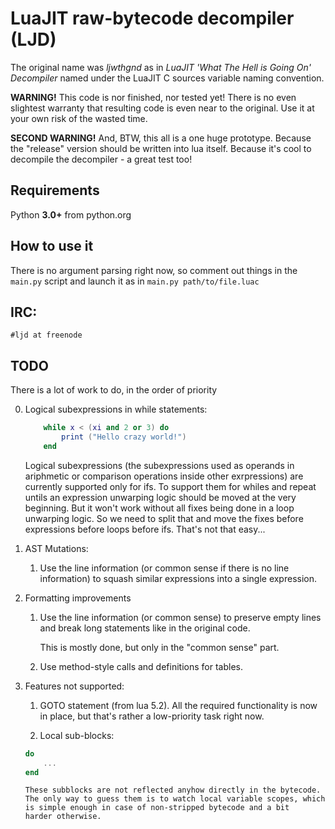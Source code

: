 LuaJIT raw-bytecode decompiler (LJD)
===

The original name was _ljwthgnd_ as in _LuaJIT 'What The Hell is Going On'
Decompiler_ named under the LuaJIT C sources variable naming convention.


__WARNING!__ This code is nor finished, nor tested yet! There is no even
slightest warranty that resulting code is even near to the original. Use it at
your own risk of the wasted time.

__SECOND WARNING!__ And, BTW, this all is a one huge prototype. Because the
"release" version should be written into lua itself. Because it's cool to
decompile the decompiler - a great test too!

Requirements
---

Python __3.0+__ from python.org


How to use it
---

There is no argument parsing right now, so comment out things in the ```main.py```
script and launch it as in ```main.py path/to/file.luac```

IRC:
---
```#ljd at freenode```

TODO
---

There is a lot of work to do, in the order of priority

0. Logical subexpressions in while statements:
	```lua
		while x < (xi and 2 or 3) do
			print ("Hello crazy world!")
		end
	```

	Logical subexpressions (the subexpressions used as operands in
	ariphmetic or comparison operations inside other exrpressions) are
	currently supported only for ifs. To support them for whiles and
	repeat untils an expression unwarping logic should be moved at the
	very beginning. But it won't work without all fixes being done in
	a loop unwarping logic. So we need to split that and move the fixes 
	before expressions before loops before ifs. That's not that easy...

1. AST Mutations:
	1. Use the line information (or common sense if there is no line
	   information) to squash similar expressions into a single expression.

2. Formatting improvements
	1. Use the line information (or common sense) to preserve empty lines
	   and break long statements like in the original code.
	   
	   This is mostly done, but only in the "common sense" part.

	2. Use method-style calls and definitions for tables.

3. Features not supported:
	1. GOTO statement (from lua 5.2). All the required functionality is
		now in place, but that's rather a low-priority task right now.

	2. Local sub-blocks:
	```lua
	do
		...
	end
	```
	   These subblocks are not reflected anyhow directly in the bytecode.
	   The only way to guess them is to watch local variable scopes, which
	   is simple enough in case of non-stripped bytecode and a bit
	   harder otherwise.
